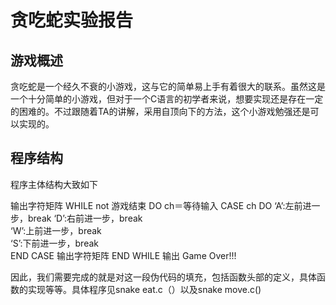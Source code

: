 # 贪吃蛇实验报告
## 游戏概述
贪吃蛇是一个经久不衰的小游戏，这与它的简单易上手有着很大的联系。虽然这是一个十分简单的小游戏，但对于一个C语言的初学者来说，想要实现还是存在一定的困难的。不过跟随着TA的讲解，采用自顶向下的方法，这个小游戏勉强还是可以实现的。  

## 程序结构
程序主体结构大致如下
		
  输出字符矩阵
	WHILE not 游戏结束 DO
		ch＝等待输入
		CASE ch DO
		‘A’:左前进一步，break 
		‘D’:右前进一步，break    
		‘W’:上前进一步，break    
		‘S’:下前进一步，break    
		END CASE
		输出字符矩阵
	END WHILE
	输出 Game Over!!! 
  
 因此，我们需要完成的就是对这一段伪代码的填充，包括函数头部的定义，具体函数的实现等等。具体程序见snake eat.c（）以及snake move.c()
